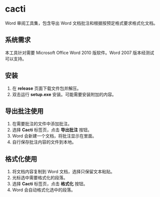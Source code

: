 # cacti

Word 审阅工具集，包含导出 Word 文档批注和根据按预定格式要求格式化文档。


## 系统需求

本工具针对需要 Microsoft Office Word 2010 版软件。Word 2007 版本经测试可以支持。

## 安装

1. 在 __release__ 页面下载文件包并解压。
2. 双击运行 __setup.exe__ 安装。可能需要安装附加的内容。


## 导出批注使用

1. 在需要批注的文件中添加批注。
2. 选择 **Cacti** 标签页，点击 **导出批注** 按钮。
3. Word 会新建一个文档，将批注显示在里面。
4. 自行保存批注内容的文件到本地。


## 格式化使用

1. 将文档内容复制到 Word 文档，选择只保留文本粘贴。
2. 光标选中需要格式化的段落。
3. 选择 **Cacti** 标签页，点击 **格式化** 按钮。
4. Word 会自动格式化选中的段落。
